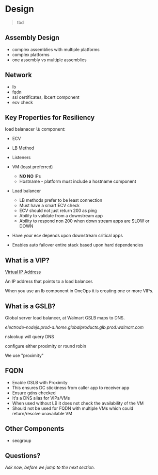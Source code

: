 # Design

> tbd


## Assembly Design

- complex assemblies with multiple platforms
- complex platforms
- one assembly vs multiple assemblies


## Network

- lb
- fqdn
- ssl certificates, lbcert component
- ecv check


## Key Properties for Resiliency

load balanacer `lb` component:

- ECV
- LB Method
- Listeners


- VM (least preferred)
  - __NO NO__ IPs
  - Hostname - platform must include a hostname component

- Load balancer
  - LB methods prefer to be least connection
  - Must have a smart ECV check
  - ECV should not just return 200 as ping
  - Ability to validate from a downstream app
  - Ability to respond non 200 when down stream apps are SLOW or DOWN

- Have your ecv depends upon downstream critical apps
- Enables auto failover entire stack based upon hard dependencies


## What is a VIP?

[Virtual IP Address](https://en.wikipedia.org/wiki/Virtual_IP_address)

An IP address that points to a load balancer.

When you use an lb component in OneOps it is creating one or more
VIPs.


## What is a GSLB?

Global server load balancer, at Walmart GSLB maps to DNS.

*electrode-nodejs.prod-a.home.globalproducts.glb.prod.walmart.com*

nslookup will query DNS

configure either proximity or round robin

We use "proximity"


## FQDN

- Enable GSLB with Proximity
- This ensures DC stickiness from caller app to receiver app
- Ensure gdns checked
- It's a DNS alias for VIPs/VMs
- When used without LB it does not check the availability of the VM
- Should not be used for FQDN with multiple VMs which could return/resolve unavailable VM


## Other Components

- secgroup


## Questions? 

<em class="yellow">Ask now, before we jump to the next section.</em>


